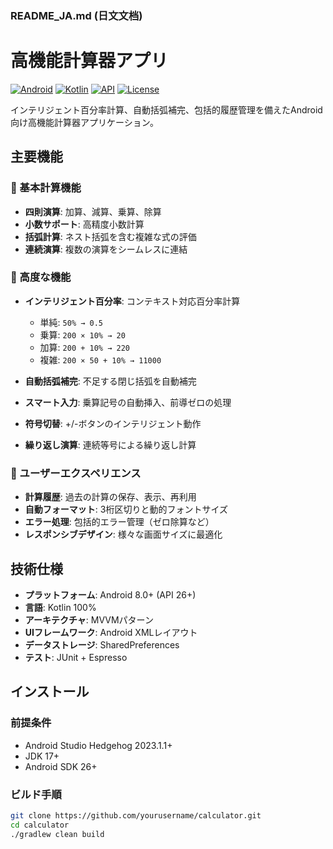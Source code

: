 ### README_JA.md (日文文档)

# 高機能計算器アプリ

[![Android](https://img.shields.io/badge/Platform-Android-green.svg)](https://developer.android.com)
[![Kotlin](https://img.shields.io/badge/Language-Kotlin-blue.svg)](https://kotlinlang.org)
[![API](https://img.shields.io/badge/API-26%2B-brightgreen.svg)](https://android-arsenal.com/api?level=26)
[![License](https://img.shields.io/badge/License-MIT-yellow.svg)](LICENSE)

インテリジェント百分率計算、自動括弧補完、包括的履歴管理を備えたAndroid向け高機能計算器アプリケーション。

## 主要機能

### 🧮 基本計算機能
- **四則演算**: 加算、減算、乗算、除算
- **小数サポート**: 高精度小数計算
- **括弧計算**: ネスト括弧を含む複雑な式の評価
- **連続演算**: 複数の演算をシームレスに連結

### 🎯 高度な機能
- **インテリジェント百分率**: コンテキスト対応百分率計算
  - 単純: `50% → 0.5`
  - 乗算: `200 × 10% → 20`
  - 加算: `200 + 10% → 220`
  - 複雑: `200 × 50 + 10% → 11000`
  
- **自動括弧補完**: 不足する閉じ括弧を自動補完
- **スマート入力**: 乗算記号の自動挿入、前導ゼロの処理
- **符号切替**: +/-ボタンのインテリジェント動作
- **繰り返し演算**: 連続等号による繰り返し計算

### 📱 ユーザーエクスペリエンス
- **計算履歴**: 過去の計算の保存、表示、再利用
- **自動フォーマット**: 3桁区切りと動的フォントサイズ
- **エラー処理**: 包括的エラー管理（ゼロ除算など）
- **レスポンシブデザイン**: 様々な画面サイズに最適化

## 技術仕様

- **プラットフォーム**: Android 8.0+ (API 26+)
- **言語**: Kotlin 100%
- **アーキテクチャ**: MVVMパターン
- **UIフレームワーク**: Android XMLレイアウト
- **データストレージ**: SharedPreferences
- **テスト**: JUnit + Espresso

## インストール

### 前提条件
- Android Studio Hedgehog 2023.1.1+
- JDK 17+
- Android SDK 26+

### ビルド手順
```bash
git clone https://github.com/yourusername/calculator.git
cd calculator
./gradlew clean build
